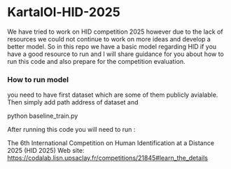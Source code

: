 # KartalOl-HID-2025

We have tried to work on HID competition 2025 however due to the lack of resources we could not continue to work on more ideas and develop a better model.
So in this repo we have a basic model regarding HID if you have a good resource to run and I will share guidance for you about how to run this code and also prepare for the competition evaluation.

### How to run model

you need to have first dataset which are some of them publicly avialable. 
Then simply add path address of dataset and

python baseline_train.py

After running this code you will need to run :



The 6th International Competition on Human Identification at a Distance 2025 (HID 2025) Web site: https://codalab.lisn.upsaclay.fr/competitions/21845#learn_the_details
